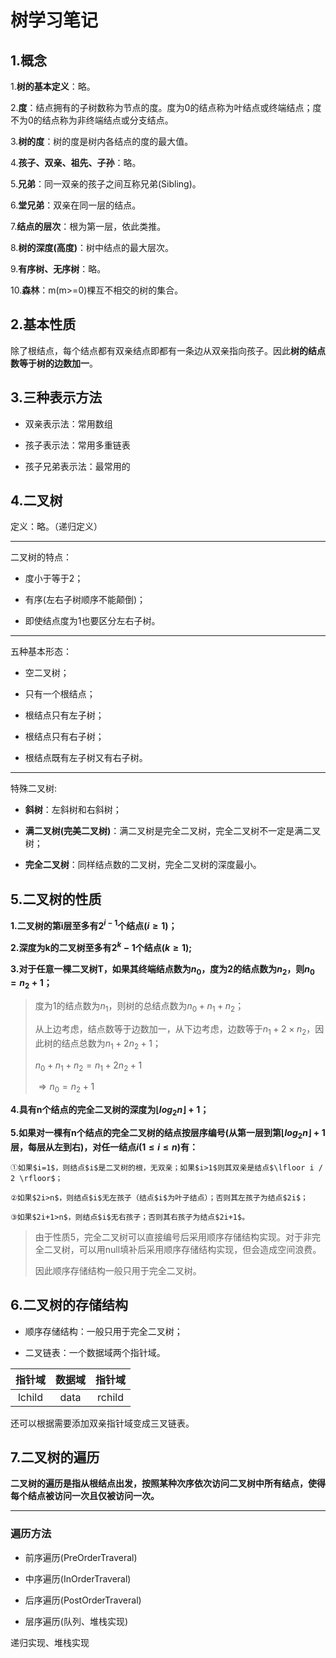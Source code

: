 # 树学习笔记

## 1.概念

1.**树的基本定义**：略。

2.**度**：结点拥有的子树数称为节点的度。度为0的结点称为叶结点或终端结点；度不为0的结点称为非终端结点或分支结点。

3.**树的度**：树的度是树内各结点的度的最大值。

4.**孩子、双亲、祖先、子孙**：略。

5.**兄弟**：同一双亲的孩子之间互称兄弟(Sibling)。

6.**堂兄弟**：双亲在同一层的结点。

7.**结点的层次**：根为第一层，依此类推。

8.**树的深度(高度)**：树中结点的最大层次。

9.**有序树、无序树**：略。

10.**森林**：m(m>=0)棵互不相交的树的集合。

## 2.基本性质

除了根结点，每个结点都有双亲结点即都有一条边从双亲指向孩子。因此**树的结点数等于树的边数加一**。

## 3.三种表示方法

+ 双亲表示法：常用数组

+ 孩子表示法：常用多重链表

+ 孩子兄弟表示法：最常用的

## 4.二叉树

定义：略。（递归定义）

---

二叉树的特点：

+ 度小于等于2；

+ 有序(左右子树顺序不能颠倒)；

+ 即使结点度为1也要区分左右子树。

---

五种基本形态：

+ 空二叉树；

+ 只有一个根结点；

+ 根结点只有左子树；

+ 根结点只有右子树；

+ 根结点既有左子树又有右子树。

---

特殊二叉树:

+ **斜树**：左斜树和右斜树；

+ **满二叉树(完美二叉树)**：满二叉树是完全二叉树，完全二叉树不一定是满二叉树；

+ **完全二叉树**：同样结点数的二叉树，完全二叉树的深度最小。

## 5.二叉树的性质

**1.二叉树的第i层至多有$2^{i-1}$个结点$(i\geq1)$；**

**2.深度为k的二叉树至多有$2^k-1$个结点$(k\geq1)$;**

**3.对于任意一棵二叉树T，如果其终端结点数为$n_0$，度为2的结点数为$n_2$，则$n_0=n_2+1$；**

> 度为1的结点数为$n_1$，则树的总结点数为$n_0+n_1+n_2$；
> 
> 从上边考虑，结点数等于边数加一，从下边考虑，边数等于$n_1+2 \times n_2$，因此树的结点总数为$n_1+2n_2+1$；
> 
> $n_0+n_1+n_2=n_1+2n_2+1$
> 
> $\Rightarrow n_0=n_2+1$

**4.具有n个结点的完全二叉树的深度为$\lfloor log_2 n \rfloor +1$；**

**5.如果对一棵有n个结点的完全二叉树的结点按层序编号(从第一层到第$\lfloor log_2 n \rfloor +1$层，每层从左到右)，对任一结点$i (1 \leq i \leq n)$有：**

    ①如果$i=1$，则结点$i$是二叉树的根，无双亲；如果$i>1$则其双亲是结点$\lfloor i / 2 \rfloor$；
    
    ②如果$2i>n$，则结点$i$无左孩子（结点$i$为叶子结点）；否则其左孩子为结点$2i$；
    
    ③如果$2i+1>n$，则结点$i$无右孩子；否则其右孩子为结点$2i+1$。

> 由于性质5，完全二叉树可以直接编号后采用顺序存储结构实现。对于非完全二叉树，可以用null填补后采用顺序存储结构实现，但会造成空间浪费。
> 
> 因此顺序存储结构一般只用于完全二叉树。

## 6.二叉树的存储结构

+ 顺序存储结构：一般只用于完全二叉树；

+ 二叉链表：一个数据域两个指针域。

| 指针域    | 数据域  | 指针域    |
|:------:|:----:|:------:|
| lchild | data | rchild |

还可以根据需要添加双亲指针域变成三叉链表。

## 7.二叉树的遍历

**二叉树的遍历是指从根结点出发，按照某种次序依次访问二叉树中所有结点，使得每个结点被访问一次且仅被访问一次。**

---

### 遍历方法

+ 前序遍历(PreOrderTraveral)

+ 中序遍历(InOrderTraveral)

+ 后序遍历(PostOrderTraveral)

+ 层序遍历(队列、堆栈实现)

递归实现、堆栈实现
